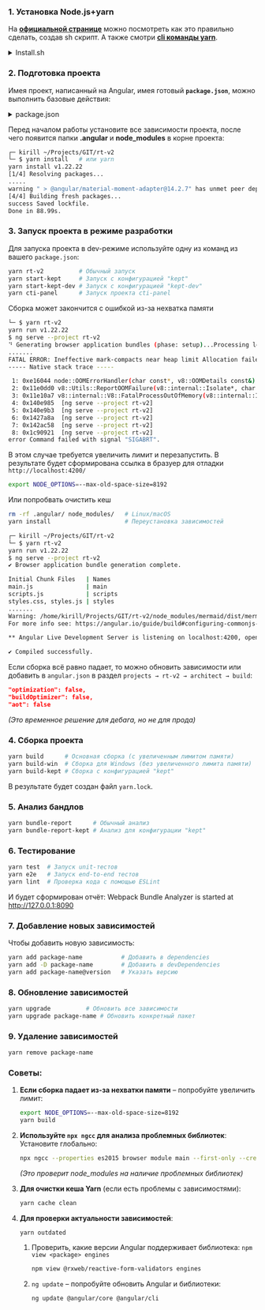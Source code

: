 ### 1. Установка Node.js+yarn
На **[официальной странице](https://nodejs.org/en/download)** можно посмотреть как это правильно сделать, создав sh скрипт. 
А также смотри **[cli команды yarn](https://classic.yarnpkg.com/en/docs/cli/)**.



<details>
<summary>Install.sh</summary>

```bash
# Download and install nvm:
curl -o- https://raw.githubusercontent.com/nvm-sh/nvm/v0.40.3/install.sh | bash

# in lieu of restarting the shell
\. "$HOME/.nvm/nvm.sh"

# Download and install Node.js:
nvm install 22

# Verify the Node.js version:
node -v # Should print "v22.17.0".
nvm current # Should print "v22.17.0".

# Download and install Yarn:
corepack enable yarn

# Verify Yarn version:
yarn -v
```
```bash
└─ $ yarn --version
1.22.22
```
</details> 



### 2. Подготовка проекта
Имея проект, написанный на Angular, имея готовый **`package.json`**, можно выполнить базовые действия:

<details>
<summary>package.json</summary>
  
```json
{
  "name": "rt",
  "version": "2.21.0",
  "license": "MIT",
  "scripts": {
    "ng": "ng",
    "rt-v2": "ng serve --project rt-v2",
    "start-kept": "ng serve --project rt-v2 --configuration=kept",
    "cti-panel": "ng serve --project cti-panel",
    "build-cti-panel": "ng build --project cti-panel --configuration production --output-hashing none",
    "start-kept-dev": "ng serve --project rt-v2 --configuration=kept-dev",
    "pre-build-options": "NODE_OPTIONS=--max-old-space-size=4096 ng build --configuration production --project rt-v2",
    "pre-build": "ng build --configuration production --project rt-v2",
    "bundle-report": "ng build --project rt-v2 --stats-json && webpack-bundle-analyzer dist/stats.json -p 8090",
    "bundle-report-kept": "ng build --project rt-v2 --configuration=kept --stats-json && webpack-bundle-analyzer dist/stats.json -p 8070",
    "build": "yarn pre-build-options && yarn build-cti-panel",
    "build-win": "yarn pre-build && yarn build-cti-panel",
    "build-kept": "ng build --project rt-v2 --configuration=kept",
    "test": "ng test",
    "lint": "eslint . --ext .js,.ts",
    "e2e": "ng e2e"
  },
  "private": true,
  "dependencies": {
    "@angular-devkit/core": "^12.2.18",
    "@angular-material-components/datetime-picker": "^8.0.0",
    "@angular-material-components/moment-adapter": "^8.0.0",
    "@angular-material-extensions/fab-menu": "^5.1.0",
    "@angular/animations": "^14.2.6",
    "@angular/cdk": "^14.2.6",
    "@angular/common": "^14.2.6",
    "@angular/compiler": "^14.2.6",
    "@angular/core": "^14.2.6",
    "@angular/flex-layout": "^14.0.0-beta.39",
    "@angular/forms": "^14.2.6",
    "@angular/material": "^14.2.6",
    "@angular/material-moment-adapter": "^14.2.6",
    "@angular/platform-browser": "^14.2.6",
    "@angular/platform-browser-dynamic": "^14.2.6",
    "@angular/router": "^14.2.6",
    "@antfu/utils": "^9.2.0",
    "@katoid/angular-grid-layout": "^1.2.0",
    "@khajegan/ngx-audio-player": "^14.0.5",
    "@kolkov/angular-editor": "^2.1.0",
    "@material/button": "^12.0.0",
    "@material/fab": "^12.0.0",
    "@material/snackbar": "^14.0.0",
    "@material/textfield": "^14.0.0",
    "@mediapipe/selfie_segmentation": "^0.1.1675465747",
    "@ng-select/ng-select": "^9.0.0",
    "@ngx-pwa/local-storage": "^13.0.6",
    "@ngx-translate/core": "^14.0.0",
    "@ngx-translate/http-loader": "^7.0.0",
    "@rxweb/reactive-form-validators": "^2.1.7",
    "@rxweb/sanitizers": "^0.0.1",
    "ajv": "^6.12.5",
    "angular-calendar": "^0.30.0",
    "angular2-qrcode": "^2.0.3",
    "apexcharts": "^3.52.0",
    "c3": "^0.7.20",
    "chart.js": "^3.2.0",
    "chartjs-plugin-zoom": "1.2.1",
    "comlink": "^4.4.2",
    "core-js": "^3.6.5",
    "crypto-js": "^4.0.0",
    "d3": "^7.9.0",
    "date-fns": "^1.30.1",
    "extend": "^3.0.2",
    "faker": "^5.5.3",
    "flag-icon-css": "^3.4.6",
    "fontfaceobserver": "^2.1.0",
    "hammerjs": "^2.0.8",
    "handlebars": "^4.7.3",
    "jquery": "^3.6.0",
    "jsonpath-plus": "^7.2.0",
    "lodash": "^4.17.20",
    "marked": "14.0.0",
    "material-icons": "^1.11.3",
    "mermaid": "9.2.0",
    "moment-timezone": "^0.5.48",
    "ng-apexcharts": "~1.7.7",
    "ng-multiselect-dropdown": "^0.2.10",
    "ng2-charts": "^4.1.1",
    "ngx-avatar-2": "4.1.8",
    "ngx-device-detector": "^4.0.1",
    "ngx-gravatar": "^11.0.0",
    "ngx-json-viewer": "^2.4.0",
    "ngx-markdown": "^14.0.1",
    "ngx-mat-select-search": "^5.0.0",
    "ngx-material-timepicker": "^5.5.3",
    "ngx-perfect-scrollbar": "^10.1.1",
    "ngx-pipes": "^3.2.0",
    "ngx-quill": "^18.0.0",
    "ngx-skeleton-loader": "^5.0.0",
    "ngx-translate-multi-http-loader": "^3.0.0",
    "quill": "^1.3.7",
    "rrule": "^2.7.2",
    "rxjs": "~7.5.0",
    "secure-web-storage": "^1.0.2",
    "tinycolor2": "^1.4.2",
    "tslib": "^2.4.0",
    "worker-loader": "^3.0.8",
    "xlsx": "^0.18.5",
    "zone.js": "~0.11.8"
  },
  "devDependencies": {
    "@angular-devkit/build-angular": "^14.2.6",
    "@angular-devkit/schematics": "^12.2.18",
    "@angular/cli": "^14.2.6",
    "@angular/compiler-cli": "^14.2.6",
    "@angular/language-service": "^12.2.17",
    "@types/jasmine": "4.3.0",
    "@types/jasminewd2": "^2.0.10",
    "@types/jquery": "^3.5.2",
    "@types/mermaid": "^9.2.0",
    "@types/node": "^18.11.0",
    "angular-cli-ghpages": "^2.0.0",
    "angular-router-loader": "^0.8.5",
    "angular2-template-loader": "~0.6.2",
    "css-loader": "^5.0.1",
    "file-loader": "~6.2.0",
    "html-loader": "^1.3.2",
    "html-webpack-plugin": "4.5.2",
    "jasmine-core": "^3.8.0",
    "jasmine-spec-reporter": "~5.0.0",
    "karma": "^6.3.2",
    "karma-chrome-launcher": "~3.1.0",
    "karma-cli": "~2.0.0",
    "karma-coverage-istanbul-reporter": "^3.0.3",
    "karma-jasmine": "~4.0.0",
    "karma-jasmine-html-reporter": "^1.7.0",
    "mini-css-extract-plugin": "^1.6.2",
    "protractor": "^7.0.0",
    "sass": "^1.42.1",
    "sass-loader": "^10.4.1",
    "to-string-loader": "^1.2.0",
    "ts-loader": "^9.5.1",
    "ts-node": "^10.9.2",
    "typescript": "4.8.4",
    "url-loader": "^4.1.1",
    "webpack": "^5.93.0",
    "webpack-bundle-analyzer": "^4.10.2",
    "webpack-cli": "^5.1.4",
    "yarn": "^1.22.22"
  },
  "browser": {
    "crypto": false
  }
}

```
</details> 

Перед началом работы установите все зависимости проекта, после чего появится папки **.angular** и **node_modules** в корне проекта: 
```bash
┌─ kirill ~/Projects/GIT/rt-v2 
└─ $ yarn install   # или yarn
yarn install v1.22.22
[1/4] Resolving packages...
.....
warning " > @angular/material-moment-adapter@14.2.7" has unmet peer dependency "moment@^2.18.1".
[4/4] Building fresh packages...
success Saved lockfile.
Done in 88.99s.
```

### 3. Запуск проекта в режиме разработки
Для запуска проекта в dev-режиме используйте одну из команд из вашего `package.json`:
```bash
yarn rt-v2          # Обычный запуск
yarn start-kept     # Запуск с конфигурацией "kept"
yarn start-kept-dev # Запуск с конфигурацией "kept-dev"
yarn cti-panel      # Запуск проекта cti-panel
```
Сборка может закончится с ошибкой из-за нехватка памяти
```bash
└─ $ yarn rt-v2
yarn run v1.22.22
$ ng serve --project rt-v2
⠙ Generating browser application bundles (phase: setup)...Processing legacy "View Engine" libraries:
.......
FATAL ERROR: Ineffective mark-compacts near heap limit Allocation failed - JavaScript heap out of memory
----- Native stack trace -----

 1: 0xe16044 node::OOMErrorHandler(char const*, v8::OOMDetails const&) [ng serve --project rt-v2]
 2: 0x11e0dd0 v8::Utils::ReportOOMFailure(v8::internal::Isolate*, char const*, v8::OOMDetails const&) [ng serve --project rt-v2]
 3: 0x11e10a7 v8::internal::V8::FatalProcessOutOfMemory(v8::internal::Isolate*, char const*, v8::OOMDetails const&) [ng serve --project rt-v2]
 4: 0x140e985  [ng serve --project rt-v2]
 5: 0x140e9b3  [ng serve --project rt-v2]
 6: 0x1427a8a  [ng serve --project rt-v2]
 7: 0x142ac58  [ng serve --project rt-v2]
 8: 0x1c90921  [ng serve --project rt-v2]
error Command failed with signal "SIGABRT".
```

В этом случае требуется увеличить лимит и перезапустить. В результате будет сформирована ссылка в бразуер для отладки `http://localhost:4200/`
```bash
export NODE_OPTIONS=--max-old-space-size=8192
```
Или попробвать очистить кеш
```bash
rm -rf .angular/ node_modules/   # Linux/macOS
yarn install                     # Переустановка зависимостей
```

```bash
┌─ kirill ~/Projects/GIT/rt-v2 
└─ $ yarn rt-v2
yarn run v1.22.22
$ ng serve --project rt-v2
✔ Browser application bundle generation complete.

Initial Chunk Files   | Names                                                                           |   Raw Size
main.js               | main                                                                            |   15.94 MB | 
scripts.js            | scripts                                                                         | 1009.94 kB | 
styles.css, styles.js | styles                                                                          |  530.65 kB | 
.......
Warning: /home/kirill/Projects/GIT/rt-v2/node_modules/mermaid/dist/mermaid.core.mjs depends on 'moment-mini'. CommonJS or AMD dependencies can cause optimization bailouts.
For more info see: https://angular.io/guide/build#configuring-commonjs-dependencies

** Angular Live Development Server is listening on localhost:4200, open your browser on http://localhost:4200/ **

✔ Compiled successfully.
```

Если сборка всё равно падает, то можно обновить зависимости или добавить в `angular.json` в раздел `projects → rt-v2 → architect → build`:
```json
"optimization": false,
"buildOptimizer": false,
"aot": false
```
*(Это временное решение для дебага, но не для прода)*



### 4. Сборка проекта
```bash
yarn build      # Основная сборка (с увеличенным лимитом памяти)
yarn build-win  # Сборка для Windows (без увеличенного лимита памяти)
yarn build-kept # Сборка с конфигурацией "kept"
```
В результате будет создан файл `yarn.lock`.


### 5. Анализ бандлов
```bash
yarn bundle-report      # Обычный анализ
yarn bundle-report-kept # Анализ для конфигурации "kept"
```

### 6. Тестирование
```bash
yarn test  # Запуск unit-тестов
yarn e2e   # Запуск end-to-end тестов
yarn lint  # Проверка кода с помощью ESLint
```
И будет сформирован отчёт: Webpack Bundle Analyzer is started at http://127.0.0.1:8090

### 7. Добавление новых зависимостей
Чтобы добавить новую зависимость:
```bash
yarn add package-name           # Добавить в dependencies
yarn add -D package-name        # Добавить в devDependencies
yarn add package-name@version   # Указать версию
```

### 8. **Обновление зависимостей**
```bash
yarn upgrade          # Обновить все зависимости
yarn upgrade package-name # Обновить конкретный пакет
```

### 9. **Удаление зависимостей**
```bash
yarn remove package-name
```


### Советы:
1. **Если сборка падает из-за нехватки памяти** – попробуйте увеличить лимит:
   ```bash
   export NODE_OPTIONS=--max-old-space-size=8192
   yarn build
   ```
2. **Используйте `npx ngcc` для анализа проблемных библиотек**:
   Установите глобально:
   ```bash
   npx ngcc --properties es2015 browser module main --first-only --create-ivy-entry-points
   ```
   *(Это проверит node_modules на наличие проблемных библиотек)*
   
3. **Для очистки кеша Yarn** (если есть проблемы с зависимостями):
   ```bash
   yarn cache clean
   ```
4. **Для проверки актуальности зависимостей**:
   ```bash
   yarn outdated
   ```
     1. Проверить, какие версии Angular поддерживает библиотека: `npm view <package> engines`
        ```bash
        npm view @rxweb/reactive-form-validators engines
        ```
     2. `ng update` – попробуйте обновить Angular и библиотеки:
        ```bash
        ng update @angular/core @angular/cli
        ```
   


